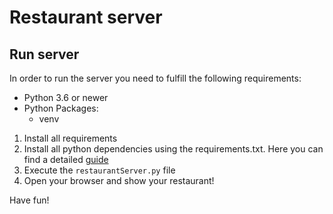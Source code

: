 # Restaurant server

## Run server

In order to run the server you need to fulfill the following requirements:

- Python 3.6 or newer
- Python Packages:
  - venv

1. Install all requirements
2. Install all python dependencies using the requirements.txt. Here you can find a detailed [guide](https://medium.com/python-pandemonium/better-python-dependency-and-package-management-b5d8ea29dff1)
3. Execute the `restaurantServer.py` file
4. Open your browser and show your restaurant!

Have fun!
